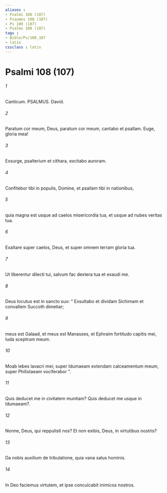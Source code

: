 ```yaml
---
aliases : 
- Psalmi 108 (107)
- Psaumes 108 (107)
- Ps 108 (107)
- Psalms 108 (107)
tags : 
- Bible/Ps/108_107
- latin
cssclass : latin
---
```


# Psalmi 108 (107)

###### 1
Canticum. PSALMUS. David.
###### 2
Paratum cor meum, Deus, paratum cor meum, cantabo et psallam. Euge, gloria mea!
###### 3
Exsurge, psalterium et cithara, excitabo auroram.
###### 4
Confitebor tibi in populis, Domine, et psallam tibi in nationibus,
###### 5
quia magna est usque ad caelos misericordia tua, et usque ad nubes veritas tua.
###### 6
Exaltare super caelos, Deus, et super omnem terram gloria tua.
###### 7
Ut liberentur dilecti tui, salvum fac dextera tua et exaudi me.
###### 8
Deus locutus est in sancto suo: “ Exsultabo et dividam Sichimam et convallem Succoth dimetiar;
###### 9
meus est Galaad, et meus est Manasses, et Ephraim fortitudo capitis mei, Iuda sceptrum meum.
###### 10
Moab lebes lavacri mei; super Idumaeam extendam calceamentum meum, super Philistaeam vociferabor ”.
###### 11
Quis deducet me in civitatem munitam? Quis deducet me usque in Idumaeam?.
###### 12
Nonne, Deus, qui reppulisti nos? Et non exibis, Deus, in virtutibus nostris?
###### 13
Da nobis auxilium de tribulatione, quia vana salus hominis.
###### 14
In Deo faciemus virtutem, et ipse conculcabit inimicos nostros.
